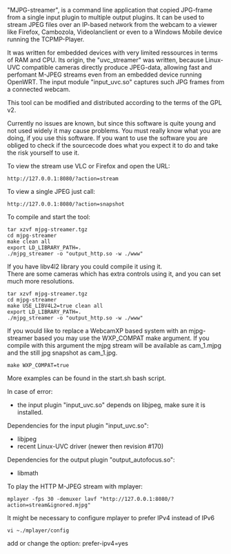 "MJPG-streamer", is a command line application that copied JPG-frame from a single input plugin to multiple output plugins. It can be used to stream JPEG files over an IP-based network from the webcam to a viewer like Firefox, Cambozola, Videolanclient or even to a Windows Mobile device running the TCPMP-Player.    

It was written for embedded devices with very limited ressources in terms of RAM and CPU. Its origin, the "uvc_streamer" was written, because Linux-UVC compatible cameras directly produce JPEG-data, allowing fast and perfomant M-JPEG streams even from an embedded device running OpenWRT. The input module "input_uvc.so" captures such JPG frames from a connected webcam.     

This tool can be modified and distributed according to the terms of the GPL v2.     

Currently no issues are known, but since this software is quite young and not used widely it may cause problems. You must really know what you are doing, if you use this software. If you want to use the software you are obliged to check if the sourcecode does what you expect it to do and take the risk yourself to use it.      

To view the stream use VLC or Firefox and open the URL:    

	http://127.0.0.1:8080/?action=stream

To view a single JPEG just call:    

    http://127.0.0.1:8080/?action=snapshot

To compile and start the tool:     

	tar xzvf mjpg-streamer.tgz
	cd mjpg-streamer
	make clean all
	export LD_LIBRARY_PATH=.
	./mjpg_streamer -o "output_http.so -w ./www"

If you have libv4l2 library you could compile it using it.      
There are some cameras which has extra controls using it, and you can set much more resolutions.     

	tar xzvf mjpg-streamer.tgz
	cd mjpg-streamer
	make USE_LIBV4L2=true clean all
	export LD_LIBRARY_PATH=.
	./mjpg_streamer -o "output_http.so -w ./www"

If you would like to replace a WebcamXP based system with an mjpg-streamer based you may use the 
WXP_COMPAT make argument. If you compile with this argument the mjpg stream will be available as cam_1.mjpg and the
still jpg snapshot as cam_1.jpg.       

	make WXP_COMPAT=true


More examples can be found in the start.sh bash script.      

In case of error:
 * the input plugin "input_uvc.so" depends on libjpeg, make sure it is installed.      

Dependencies for the input plugin "input_uvc.so":      
 * libjpeg
 * recent Linux-UVC driver (newer then revision #170)

Dependencies for the output plugin "output_autofocus.so":      
 * libmath
 

To play the HTTP M-JPEG stream with mplayer:      

	mplayer -fps 30 -demuxer lavf "http://127.0.0.1:8080/?action=stream&ignored.mjpg"

It might be necessary to configure mplayer to prefer IPv4 instead of IPv6      

	vi ~./mplayer/config
add or change the option: prefer-ipv4=yes     
